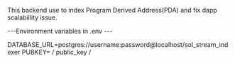 This backend use to index Program Derived Address(PDA) and fix dapp scalabillity issue.


---Environment variables in .env ---

DATABASE_URL=postgres://username:password@localhost/sol_stream_indexer 
PUBKEY= / public_key /